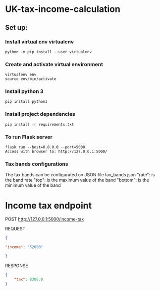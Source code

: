 # UK-tax-income-calculation
## Set up:
### Install virtual env virtualenv
````
python -m pip install --user virtualenv
````
### Create and activate virtual environment
````
virtualenv env
source env/bin/activate
````
### Install python 3
````
pip install python3
````
### Install project dependencies
````
pip install -r requirements.txt
````
### To run Flask server
```
flask run --host=0.0.0.0 --port=5000
Access with browser to: http://127.0.0.1:5000/
```

### Tax bands configurations
The tax bands can be configurated on JSON file tax_bands.json
"rate": is the band rate 
"top": is the maximum value of the band 
"bottom": is the minimum value of the band

# Income tax endpoint


POST http://127.0.0.1:5000/income-tax

REQUEST
```json
{
     
"income": "52000"

}
```

RESPONSE
```json
{
    "tax": 8300.0
}

```
